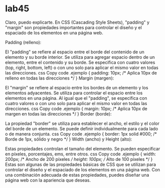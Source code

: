 # lab45

Claro, puedo explicarte. En CSS (Cascading Style Sheets), "padding" y "margin" son propiedades importantes para controlar el diseño y el espaciado de los elementos en una página web.

Padding (relleno):

El "padding" se refiere al espacio entre el borde del contenido de un elemento y su borde interior.
Se utiliza para agregar espacio dentro de un elemento, entre el contenido y su borde.
Se especifica con cuatro valores (top, right, bottom, left) o con uno solo para aplicar el mismo valor en todas las direcciones.
css
Copy code
.ejemplo {
    padding: 10px; /* Aplica 10px de relleno en todas las direcciones */
}
Margin (margen):

El "margin" se refiere al espacio entre los bordes de un elemento y los elementos adyacentes.
Se utiliza para controlar el espacio entre los elementos en una página.
Al igual que el "padding", se especifica con cuatro valores o con uno solo para aplicar el mismo valor en todas las direcciones.
css
Copy code
.ejemplo {
    margin: 10px; /* Aplica 10px de margen en todas las direcciones */
}
Border (borde):

La propiedad "border" se utiliza para establecer el ancho, el estilo y el color del borde de un elemento.
Se puede definir individualmente para cada lado o de manera conjunta.
css
Copy code
.ejemplo {
    border: 1px solid #000; /* Borde de 1px, sólido y negro */
}
Width (ancho) y Height (alto):

Estas propiedades controlan el tamaño del elemento.
Se pueden especificar en píxeles, porcentajes, ems, entre otros.
css
Copy code
.ejemplo {
    width: 200px; /* Ancho de 200 píxeles */
    height: 100px; /* Alto de 100 píxeles */
}
Estas son algunas de las propiedades básicas de CSS que se utilizan para controlar el diseño y el espaciado de los elementos en una página web. Con una combinación adecuada de estas propiedades, puedes diseñar una página web con la apariencia que deseas.





